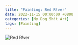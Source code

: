 ```yaml
---
title: "Painting: Red R!ver"
date: 2022-11-15 00:00:00 +0800
categories: [My Dog 5h!t Art]
tags: [Painting]
---
```


![Red R!ver](/assets/img/MyDogShitArt/Red%20River.png)

